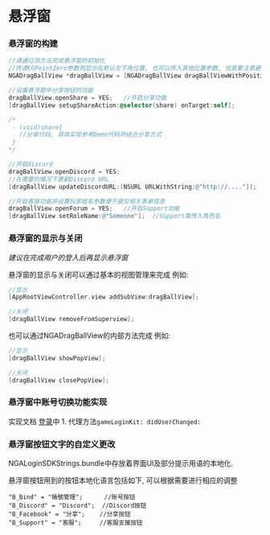 # 悬浮窗

### 悬浮窗的构建

```objectivec
//请通过测方法完成悬浮窗的初始化    
//传递CGPointZero参数则显示在默认左下角位置, 也可以传入其他位置参数, 但是要注意避开iPhone的刘海区域
NGADragBallView *dragBallView = [NGADragBallView dragBallViewWithPosition:CGPointZero];

//设置悬浮窗中分享按钮的功能
dragBallView.openShare = YES;   //开启分享功能
[dragBallView setupShareAction:@selector(share) onTarget:self];

/*
 - (void)share{
   //分享代码, 具体实现参考Demo代码并结合分享方式
 }
*/

//开启discord
dragBallView.openDiscord = YES; 
//在需要的情况下更新Discord URL
[dragBallView updateDiscordURL:[NSURL URLWithString:@"http://...."]];

//开启客服功能并设置玩家姓名参数便于提交相关表单信息
dragBallView.openForum = YES;   //开启Support功能
[dragBallView setRoleName:@"Someone"];  //Support需传入角色名
```



### 悬浮窗的显示与关闭

*建议在完成用户的登入后再显示悬浮窗*

悬浮窗的显示与关闭可以通过基本的视图管理来完成
例如: 

```objectivec
//显示
[AppRootViewController.view addSubView:dragBallView];

//关闭
[dragBallView removeFromSuperview];
```



也可以通过NGADragBallView的内部方法完成
例如: 

```objectivec
//显示
[dragBallView showPopView];

//关闭
[dragBallView closePopView];
```



### 悬浮窗中账号切换功能实现

实现文档 [登录](deng-lu.md)中 1. 代理方法`gameLoginKit: didUserChanged:`



### 悬浮窗按钮文字的自定义更改

NGALoginSDKStrings.bundle中存放着界面UI及部分提示用语的本地化.

悬浮窗按钮用到的按钮本地化语言包括如下, 可以根据需要进行相应的调整

```
"B_Bind" = "帳號管理";      //账号按钮
"B_Discord" = "Discord";  //Discord按钮
"B_Facebook" = "分享";    //分享按钮
"B_Support" = "客服";     //客服支援按钮
```

